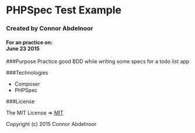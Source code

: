 # PHPSpec Test Example
### Created by Connor Abdelnoor
#### For an practice on: </br> June 23 2015

###Purpose
Practice good BDD while writing some specs for a todo list app

###Technologies

* Composer
* PHPSpec

###License

The MIT License => [MIT](https://gist.github.com/abdcon02/0a856bcb7bf738ebc1ee)

Copyright (c) 2015 Connor Abdelnoor
